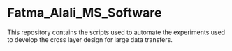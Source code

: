 # Fatma_Alali_MS_Software

This repository contains the scripts used to automate the experiments 
used to develop the cross layer design for large data transfers.

